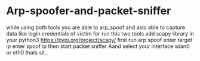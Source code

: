 # Arp-spoofer-and-packet-sniffer
while using both tools you are able to arp_spoof and aslo able to capture data like login credentials of victim
for run this two tools add scapy library in your python3
https://pypi.org/project/scapy/
first run arp spoof 
enter target ip
enter spoof ip
then start packet sniffer Aand select your interface wlan0 or eth0
thats sit.. 
